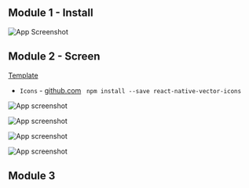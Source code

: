 ## Module 1 - Install
![App Screenshot](https://i.ibb.co/99PLhrf/2023-04-10-23-47-00.png)

## Module 2 - Screen
[Template](https://www.figma.com/file/YqWLNarVE4x1zkXa6PYJfi/Homework-(Copy)-(Copy)?node-id=0-1&t=Fhmd4YFiWTLuUvCl-0)

- `Icons` - [github.com](https://github.com/oblador/react-native-vector-icons)
``` npm install --save react-native-vector-icons```

![App screenshot](https://i.ibb.co/j3T6Kpb/2023-04-12-20-44-00.png)

![App screenshot](https://i.ibb.co/xqNVgS3/2023-04-12-20-52-39.png)

![App screenshot](https://i.ibb.co/bLDzNrR/2023-04-12-22-26-37.png)

![App screenshot](https://i.ibb.co/C1YJs29/2023-04-12-23-10-56.png)

## Module 3